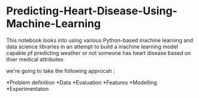 # Predicting-Heart-Disease-Using-Machine-Learning
This notebook looks into using various Python-based machine learning and data science libraries in an attempt to build a machine learning model capable pf predicting weather or not someone has heart disease based on thier medical attributes

we're going to take the following approcah :

*Problem definition
*Data
*Evaluation
*Features
*Modelling
*Experimentaton
